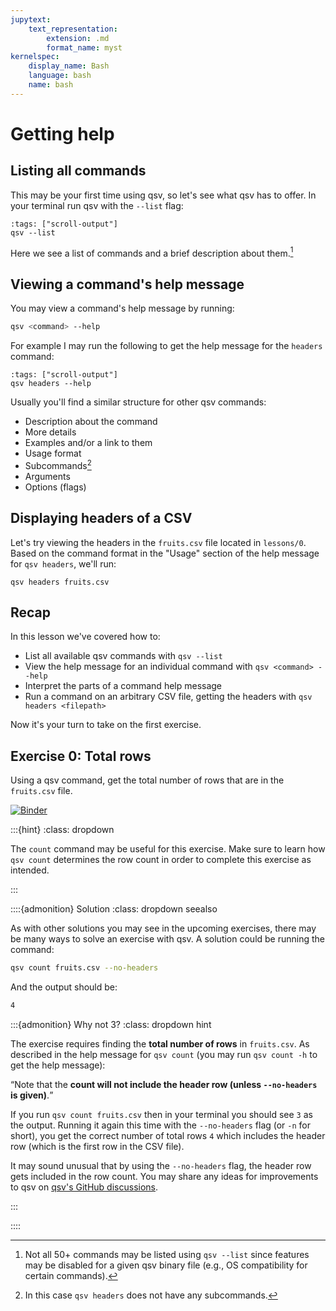 ```yaml
---
jupytext:
    text_representation:
        extension: .md
        format_name: myst
kernelspec:
    display_name: Bash
    language: bash
    name: bash
---
```


# Getting help

## Listing all commands

This may be your first time using qsv, so let's see what qsv has to offer. In your terminal run qsv with the `--list` flag:

```{code-cell}
:tags: ["scroll-output"]
qsv --list
```

Here we see a list of commands and a brief description about them.[^1]

## Viewing a command's help message

You may view a command's help message by running:

```bash
qsv <command> --help
```

For example I may run the following to get the help message for the `headers` command:

```{code-cell}
:tags: ["scroll-output"]
qsv headers --help
```

Usually you'll find a similar structure for other qsv commands:

-   Description about the command
-   More details
-   Examples and/or a link to them
-   Usage format
-   Subcommands[^2]
-   Arguments
-   Options (flags)

## Displaying headers of a CSV

Let's try viewing the headers in the `fruits.csv` file located in `lessons/0`. Based on the command format in the "Usage" section of the help message for `qsv headers`, we'll run:

```{code-cell}
qsv headers fruits.csv
```

## Recap

In this lesson we've covered how to:

-   List all available qsv commands with `qsv --list`
-   View the help message for an individual command with `qsv <command> --help`
-   Interpret the parts of a command help message
-   Run a command on an arbitrary CSV file, getting the headers with `qsv headers <filepath>`

Now it's your turn to take on the first exercise.

## Exercise 0: Total rows

Using a qsv command, get the total number of rows that are in the `fruits.csv` file.

[![Binder](https://mybinder.org/badge_logo.svg)](https://mybinder.org/v2/gh/dathere/100.dathere.com/main?labpath=lessons%2F0%2Fexercise.ipynb)

:::{hint}
:class: dropdown

The `count` command may be useful for this exercise. Make sure to learn how `qsv count` determines the row count in order to complete this exercise as intended.

:::

::::{admonition} Solution
:class: dropdown seealso

As with other solutions you may see in the upcoming exercises, there may be many ways to solve an exercise with qsv. A solution could be running the command:

```bash
qsv count fruits.csv --no-headers
```

And the output should be:

```bash
4
```

:::{admonition} Why not 3?
:class: dropdown hint

The exercise requires finding the **total number of rows** in `fruits.csv`. As described in the help message for `qsv count` (you may run `qsv count -h` to get the help message):

<q>Note that the **count will not include the header row (unless `--no-headers` is given)**.</q>

If you run `qsv count fruits.csv` then in your terminal you should see `3` as the output. Running it again this time with the `--no-headers` flag (or `-n` for short), you get the correct number of total rows `4` which includes the header row (which is the first row in the CSV file).

It may sound unusual that by using the `--no-headers` flag, the header row gets included in the row count. You may share any ideas for improvements to qsv on [qsv's GitHub discussions](https://github.com/jqnatividad/qsv/discussions).

:::

::::

[^1]: Not all 50+ commands may be listed using `qsv --list` since features may be disabled for a given qsv binary file (e.g., OS compatibility for certain commands).
[^2]: In this case `qsv headers` does not have any subcommands.
